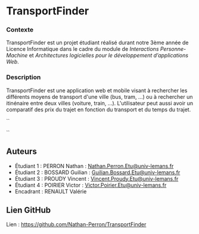 # TransportFinder

### Contexte

TransportFinder est un projet étudiant réalisé durant notre 3ème année de Licence Informatique dans le cadre du module de _Interactions Personne-Machine_ et _Architectures logicielles pour le développement d’applications Web_.

### Description

TransportFinder est une application web et mobile visant à rechercher les différents moyens de transport d'une ville (bus, tram, ...) ou à rechercher un itinénaire entre deux villes (voiture, train, ...).
L'utilisateur peut aussi avoir un comparatif des prix du trajet en fonction du transport et du temps du trajet.



``

``

## **Auteurs**
- Étudiant 1 : PERRON Nathan : Nathan.Perron.Etu@univ-lemans.fr
- Étudiant 2 : BOSSARD Guilian : Guilian.Bossard.Etu@univ-lemans.fr
- Étudiant 3 : PROUDY Vincent : Vincent.Proudy.Etu@univ-lemans.fr
- Étudiant 4 : POIRIER Victor : Victor.Poirier.Etu@univ-lemans.fr
- Encadrant : RENAULT Valérie

## **Lien GitHub**
Lien : https://github.com/Nathan-Perron/TransportFinder
